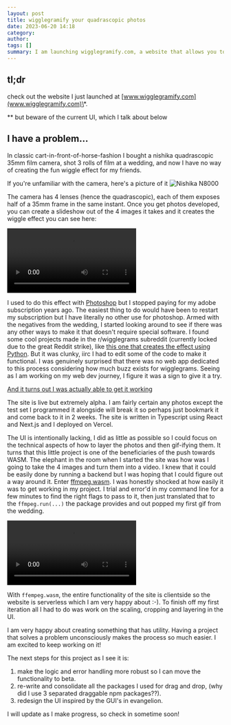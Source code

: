 ```yaml
---
layout: post
title: wigglegramify your quadrascopic photos
date: 2023-06-20 14:18
category: 
author: 
tags: []
summary: I am launching wigglegramify.com, a website that allows you to turn your quadrascopic photos (from nishika or nimslo cameras) into gifs or videos.
---
```


## tl;dr 
check out the website I just launched at [www.wigglegramify.com](www.wigglegramify.com)\*. 

\*\* but beware of the current UI, which I talk about below

## I have a problem...

In classic cart-in-front-of-horse-fashion I bought a nishika quadrascopic 35mm film camera, shot 3 rolls of film at a wedding, and now I have no way of creating the fun wiggle effect for my friends. 

If you're unfamiliar with the camera, here's a picture of it
![Nishika N8000](/assets/images/2023-06-20-launch-of-wigglegramify/nishika-n8000.jpg)

The camera has 4 lenses (hence the quadrascopic), each of them exposes half of a 35mm frame in the same instant. Once you get photos developed, you can create a slideshow out of the 4 images it takes and it creates the wiggle effect you can see here:

![Nishika Example gif/mp4](/assets/images/2023-06-20-launch-of-wigglegramify/example.mp4)

I used to do this effect with [Photoshop](https://stereoscopy.blog/2020/06/21/making-wigglegrams-using-photoshop-tutorial/) but I stopped paying for my adobe subscription years ago. The easiest thing to do would have been to restart my subscription but I have literally no other use for photoshop. Armed with the negatives from the wedding, I started looking around to see if there was any other ways to make it that doesn't require special software. I found some cool projects made in the r/wigglegrams subreddit (currently locked due to the great Reddit strike), like [this one that creates the effect using Python](https://github.com/crocagiles/wigglegrams). But it was clunky, iirc I had to edit some of the code to make it functional. I was genuinely surprised that there was no web app dedicated to this process considering how much buzz exists for wigglegrams. Seeing as I am working on my web dev journey, I figure it was a sign to give it a try. 

[And it turns out I was actually able to get it working](www.wigglegramify.com)

The site is live but extremely alpha. I am fairly certain any photos except the test set I programmed it alongside will break it so perhaps just bookmark it and come back to it in 2 weeks. The site is written in Typescript using React and Next.js and I deployed on Vercel.  

The UI is intentionally lacking, I did as little as possible so I could focus on the technical aspects of how to layer the photos and then gif-ifying them. It turns that this little project is one of the beneficiaries of the push towards WASM. The elephant in the room when I started the site was how was I going to take the 4 images and turn them into a video. I knew that it could be easily done by running a backend but I was hoping that I could figure out a way around it. Enter [ffmpeg.wasm](https://github.com/ffmpegwasm/ffmpeg.wasm). I was honestly shocked at how easily it was to get working in my project. I trial and error'd in my command line for a few minutes to find the right flags to pass to it, then just translated that to the `ffmpeg.run(...)` the package provides and out popped my first gif from the wedding. 

![gif from the wedding](/assets/images/2023-06-20-launch-of-wigglegramify/out.mp4)

With `ffempeg.wasm`, the entire functionality of the site is clientside so the website is serverless which I am very happy about :-\). To finish off my first iteration all I had to do was work on the scaling, cropping and layering in the UI. 

I am very happy about creating something that has utility. Having a project that solves a problem unconsciously makes the process so much easier. I am excited to keep working on it!

The next steps for this project as I see it is:
1. make the logic and error handling more robust so I can move the functionality to beta.
2. re-write and consolidate all the packages I used for drag and drop, (why did I use 3 separated draggable npm packages??).
3. redesign the UI inspired by the GUI's in evangelion.

I will update as I make progress, so check in sometime soon! 

